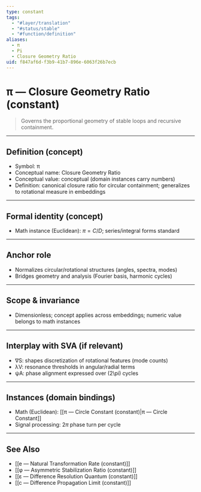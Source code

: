 ```yaml
---
type: constant
tags:
  - "#layer/translation"
  - "#status/stable"
  - "#function/definition"
aliases:
  - π
  - Pi
  - Closure Geometry Ratio
uid: f847af6d-f3b9-41b7-896e-6063f26b7ecb
---
```


# π — Closure Geometry Ratio (constant)

> Governs the proportional geometry of stable loops and recursive containment.

---

## Definition (concept)

- Symbol: π
- Conceptual name: Closure Geometry Ratio
- Conceptual value: conceptual (domain instances carry numbers)
- Definition: canonical closure ratio for circular containment; generalizes to rotational measure in embeddings

---

## Formal identity (concept)

- Math instance (Euclidean): $\pi = C/D$; series/integral forms standard

---

## Anchor role

- Normalizes circular/rotational structures (angles, spectra, modes)
- Bridges geometry and analysis (Fourier basis, harmonic cycles)

---

## Scope & invariance

- Dimensionless; concept applies across embeddings; numeric value belongs to math instances

---

## Interplay with SVA (if relevant)

- ∇S: shapes discretization of rotational features (mode counts)
- λV: resonance thresholds in angular/radial terms
- ψA: phase alignment expressed over \(2\pi\) cycles

---

## Instances (domain bindings)

- Math (Euclidean): [[π — Circle Constant (constant)|π — Circle Constant]]
- Signal processing: $2\pi$ phase turn per cycle

---

## See Also

- [[e — Natural Transformation Rate (constant)]]
- [[φ — Asymmetric Stabilization Ratio (constant)]]
- [[ε — Difference Resolution Quantum (constant)]]
- [[c — Difference Propagation Limit (constant)]]

